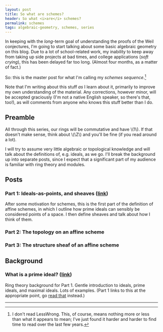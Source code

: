 ```yaml
---
layout: post
title: So what are schemes?
header: So what <i>are</i> schemes?
permalink: schemes
tags: algebraic-geometry, schemes, series
--- 
```


In keeping with the *long*-term goal of understanding the proofs of the Weil conjectures, I'm going to start talking about some basic algebraic geometry on this blog. Due to a lot of school-related work, my inability to keep away from taking up side projects at bad times, and college applications (*soft crying*), this has been delayed far too long. (Almost four months, as a matter of fact.)

So: this is the master post for what I'm calling my *schemes sequence*.[^lw] 

Note that I'm writing about this stuff *as* I learn about it, primarily to improve my own understanding of the material. Any corrections, however minor, will be accepted graciously (I'm not a native English speaker, so there's that, too!), as will comments from anyone who knows this stuff better than I do.

## Preamble

All through this series, our rings will be commutative and have \\(1\\). If that doesn't make sense, think about \\(\\Z\\) and you'll be fine (if you read around a lot).

I will try to assume very little algebraic or topological knowledge and will talk about the definitions of, e.g. ideals, as we go. I'll break the background up into separate posts, since I expect that a significant part of my audience is familiar with ring theory and modules.

## Posts

### Part 1: Ideals-as-points, and sheaves ([link](/schemes-i/))

After some motivation for schemes, this is the first part of the definition of affine schemes, in which I outline how prime ideals can sensibly be considered points of a space. I then define sheaves and talk about how I think of them.

### Part 2: The topology on an affine scheme

### Part 3: The structure sheaf of an affine scheme

## Background

### What is a prime ideal? ([link](/ideals-and-prime-ideals/))

Ring theory background for Part 1. Gentle introduction to ideals, prime ideals, and maximal ideals. Lots of examples. (Part 1 links to this at the appropriate point, go [read that](/schemes-i/) instead.)

---


[^lw]: I don't read LessWrong. This, of course, means nothing more or less than what it appears to mean; I've just found it harder and harder to find time to read over the last few years.
